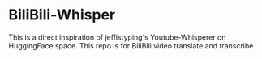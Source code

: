 # BiliBili-Whisper
This is a direct inspiration of jeffistyping's Youtube-Whisperer on HuggingFace space. This repo is for BiliBili video translate and transcribe
